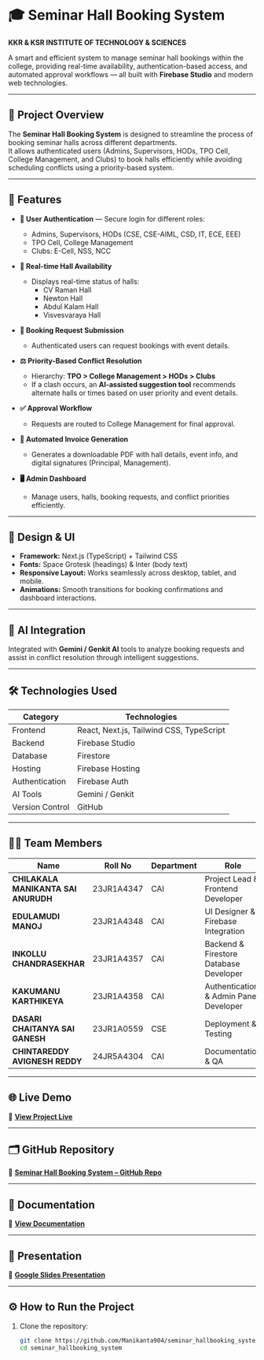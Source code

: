 # 🎓 Seminar Hall Booking System  
**KKR & KSR INSTITUTE OF TECHNOLOGY & SCIENCES**

A smart and efficient system to manage seminar hall bookings within the college, providing real-time availability, authentication-based access, and automated approval workflows — all built with **Firebase Studio** and modern web technologies.

---

## 🚀 Project Overview

The **Seminar Hall Booking System** is designed to streamline the process of booking seminar halls across different departments.  
It allows authenticated users (Admins, Supervisors, HODs, TPO Cell, College Management, and Clubs) to book halls efficiently while avoiding scheduling conflicts using a priority-based system.

---

## 🧩 Features

- **🔐 User Authentication** — Secure login for different roles:
  - Admins, Supervisors, HODs (CSE, CSE-AIML, CSD, IT, ECE, EEE)
  - TPO Cell, College Management
  - Clubs: E-Cell, NSS, NCC

- **🏢 Real-time Hall Availability**
  - Displays real-time status of halls:
    - CV Raman Hall  
    - Newton Hall  
    - Abdul Kalam Hall  
    - Visvesvaraya Hall

- **📝 Booking Request Submission**
  - Authenticated users can request bookings with event details.

- **⚖️ Priority-Based Conflict Resolution**
  - Hierarchy: **TPO > College Management > HODs > Clubs**
  - If a clash occurs, an **AI-assisted suggestion tool** recommends alternate halls or times based on user priority and event details.

- **✅ Approval Workflow**
  - Requests are routed to College Management for final approval.

- **📄 Automated Invoice Generation**
  - Generates a downloadable PDF with hall details, event info, and digital signatures (Principal, Management).

- **🖥️ Admin Dashboard**
  - Manage users, halls, booking requests, and conflict priorities efficiently.

---

## 🎨 Design & UI

- **Framework:** Next.js (TypeScript) + Tailwind CSS  
- **Fonts:** Space Grotesk (headings) & Inter (body text)  
- **Responsive Layout:** Works seamlessly across desktop, tablet, and mobile.  
- **Animations:** Smooth transitions for booking confirmations and dashboard interactions.  

---

## 🧠 AI Integration

Integrated with **Gemini / Genkit AI** tools to analyze booking requests and assist in conflict resolution through intelligent suggestions.

---

## 🛠️ Technologies Used

| Category | Technologies |
|-----------|--------------|
| Frontend | React, Next.js, Tailwind CSS, TypeScript |
| Backend | Firebase Studio |
| Database | Firestore |
| Hosting | Firebase Hosting |
| Authentication | Firebase Auth |
| AI Tools | Gemini / Genkit |
| Version Control | GitHub |

---

## 👨‍💻 Team Members

| Name | Roll No | Department | Role | Email |
|------|----------|-------------|------|--------|
| **CHILAKALA MANIKANTA SAI ANURUDH** | 23JR1A4347 | CAI | Project Lead & Frontend Developer | manikantaanurudh904@gmail.com |
| **EDULAMUDI MANOJ** | 23JR1A4348 | CAI | UI Designer & Firebase Integration | 23jr1a4348@gmail.com |
| **INKOLLU CHANDRASEKHAR** | 23JR1A4357 | CAI | Backend & Firestore Database Developer | 23jr1a4357@gmail.com |
| **KAKUMANU KARTHIKEYA** | 23JR1A4358 | CAI | Authentication & Admin Panel Developer | kakumanukarthikeya2@gmail.com |
| **DASARI CHAITANYA SAI GANESH** | 23JR1A0559 | CSE | Deployment & Testing | 23jr1a0559@gmail.com |
| **CHINTAREDDY AVIGNESH REDDY** | 24JR5A4304 | CAI | Documentation & QA | chinnulast8@gmail.com |

---

## 🌐 Live Demo

🔗 **[View Project Live](https://9000-firebase-studio-1760764589867.cluster-edb2jv34dnhjisxuq5m7l37ccy.cloudworkstations.dev)**  

---

## 🗂️ GitHub Repository

🔗 **[Seminar Hall Booking System – GitHub Repo](https://github.com/Manikanta904/seminar_hallbooking_system)**  

---

## 📘 Documentation

📄 **[View Documentation](https://docs.google.com/document/d/e/2PACX-1vT2QgjFK2FZXbjF8mYFyguckANa52fNOpE-cVMghOAdnzQFDH2WWjQF7x3opJl2zGGe2ylQdtNzT6zR/pub)**  

---

## 🎤 Presentation

🎯 **[Google Slides Presentation](https://docs.google.com/presentation/d/1Ai9BaiUC93W3WkHd6XdueRWsp69y6f0xYWzZq2n4uk0/edit?usp=sharing)**  

---

## ⚙️ How to Run the Project

1. Clone the repository:  
   ```bash
   git clone https://github.com/Manikanta904/seminar_hallbooking_system.git
   cd seminar_hallbooking_system
